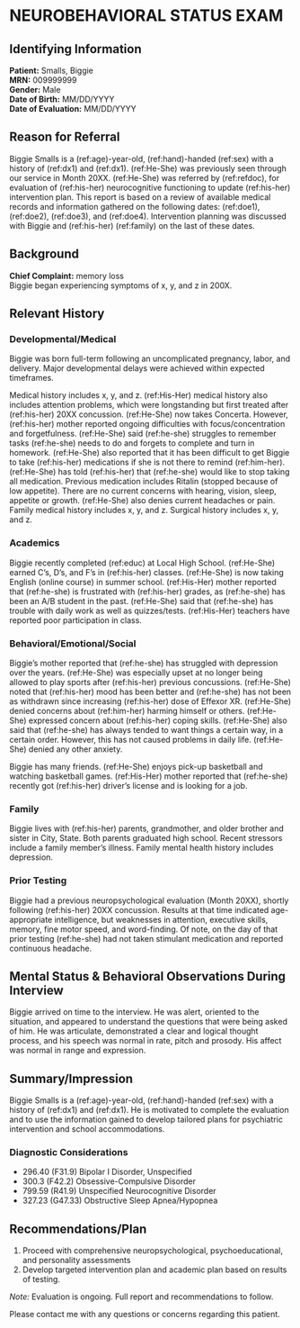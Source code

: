 # NEUROBEHAVIORAL STATUS EXAM

## Identifying Information
**Patient:** Smalls, Biggie\
**MRN:** 009999999\
**Gender:** Male\
**Date of Birth:** MM/DD/YYYY\
**Date of Evaluation:** MM/DD/YYYY

## Reason for Referral
Biggie Smalls is a (ref:age)-year-old, (ref:hand)-handed (ref:sex) with a history of (ref:dx1) and (ref:dx1). (ref:He-She) was previously seen through our service in Month 20XX. (ref:He-She) was referred by (ref:refdoc), for evaluation of (ref:his-her) neurocognitive functioning to update (ref:his-her) intervention plan. This report is based on a review of available medical records and information gathered on the following dates: (ref:doe1), (ref:doe2), (ref:doe3), and (ref:doe4). Intervention planning was discussed with Biggie and (ref:his-her) (ref:family) on the last of these dates.

## Background
**Chief Complaint:** memory loss\
Biggie began experiencing symptoms of x, y, and z in 200X.

## Relevant History
### Developmental/Medical
Biggie was born full-term following an uncomplicated pregnancy, labor, and delivery. Major developmental delays were achieved within expected timeframes.

Medical history includes x, y, and z. (ref:His-Her) medical history also includes attention problems, which were longstanding but first treated after (ref:his-her) 20XX concussion. (ref:He-She) now takes Concerta. However, (ref:his-her) mother reported ongoing difficulties with focus/concentration and forgetfulness. (ref:He-She) said (ref:he-she) struggles to remember tasks (ref:he-she) needs to do and forgets to complete and turn in homework. (ref:He-She) also reported that it has been difficult to get Biggie to take (ref:his-her) medications if she is not there to remind (ref:him-her). (ref:He-She) has told (ref:his-her) that (ref:he-she) would like to stop taking all medication. Previous medication includes Ritalin (stopped because of low appetite). There are no current concerns with hearing, vision, sleep, appetite or growth. (ref:He-She) also denies current headaches or pain. Family medical history includes x, y, and z. Surgical history includes x, y, and z.

### Academics
Biggie recently completed (ref:educ) at Local High School. (ref:He-She) earned C’s, D’s, and F’s in (ref:his-her) classes. (ref:He-She) is now taking English (online course) in summer school. (ref:His-Her) mother reported that (ref:he-she) is frustrated with (ref:his-her) grades, as (ref:he-she) has been an A/B student in the past. (ref:He-She) said that (ref:he-she) has trouble with daily work as well as quizzes/tests. (ref:His-Her) teachers have reported poor participation in class.

### Behavioral/Emotional/Social
Biggie’s mother reported that (ref:he-she) has struggled with depression over the years. (ref:He-She) was especially upset at no longer being allowed to play sports after (ref:his-her) previous concussions. (ref:He-She) noted that (ref:his-her) mood has been better and (ref:he-she) has not been as withdrawn since increasing (ref:his-her) dose of Effexor XR. (ref:He-She) denied concerns about (ref:him-her) harming himself or others. (ref:He-She) expressed concern about (ref:his-her) coping skills. (ref:He-She) also said that (ref:he-she) has always tended to want things a certain way, in a certain order. However, this has not caused problems in daily life. (ref:He-She) denied any other anxiety.

Biggie has many friends. (ref:He-She) enjoys pick-up basketball and watching basketball games. (ref:His-Her) mother reported that (ref:he-she) recently got (ref:his-her) driver’s license and is looking for a job.

### Family
Biggie lives with (ref:his-her) parents, grandmother, and older brother and sister in City, State. Both parents graduated high school. Recent stressors include a family member’s illness. Family mental health history includes depression.

### Prior Testing
Biggie had a previous neuropsychological evaluation (Month 20XX), shortly following (ref:his-her) 20XX concussion. Results at that time indicated age-appropriate intelligence, but weaknesses in attention, executive skills, memory, fine motor speed, and word-finding. Of note, on the day of that prior testing (ref:he-she) had not taken stimulant medication and reported continuous headache.

## Mental Status & Behavioral Observations During Interview
Biggie arrived on time to the interview. He was alert, oriented to the situation, and appeared to understand the questions that were being asked of him. He was articulate, demonstrated a clear and logical thought process, and his speech was normal in rate, pitch and prosody. His affect was normal in range and expression.

## Summary/Impression
Biggie Smalls is a (ref:age)-year-old, (ref:hand)-handed (ref:sex) with a history of (ref:dx1) and (ref:dx1). He is motivated to complete the evaluation and to use the information gained to develop tailored plans for psychiatric intervention and school accommodations.

### Diagnostic Considerations
* 296.40 (F31.9) Bipolar I Disorder, Unspecified
* 300.3 (F42.2) Obsessive-Compulsive Disorder
* 799.59 (R41.9) Unspecified Neurocognitive Disorder
* 327.23 (G47.33) Obstructive Sleep Apnea/Hypopnea

## Recommendations/Plan
1. Proceed with comprehensive neuropsychological, psychoeducational, and personality assessments
2. Develop targeted intervention plan and academic plan based on results of testing.

*Note:* Evaluation is ongoing. Full report and recommendations to follow.

Please contact me with any questions or concerns regarding this patient.
